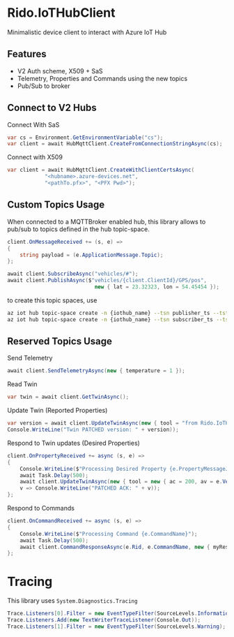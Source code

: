 # Rido.IoTHubClient

Minimalistic device client to interact with Azure IoT Hub

## Features

- V2 Auth scheme, X509 + SaS
- Telemetry, Properties and Commands using the new topics
- Pub/Sub to broker

## Connect to V2 Hubs

Connect With SaS

```cs
var cs = Environment.GetEnvironmentVariable("cs");
var client = await HubMqttClient.CreateFromConnectionStringAsync(cs);
```
Connect with X509

```cs
var client = await HubMqttClient.CreateWithClientCertsAsync(
            "<hubname>.azure-devices.net",
            "<pathTo.pfx>", "<PFX Pwd>");
```

## Custom Topics Usage

When connected to a MQTTBroker enabled hub, this library allows to pub/sub to topics defined in the hub topic-space.

```cs
client.OnMessageReceived += (s, e) =>
{
    string payload = (e.ApplicationMessage.Topic);
};

await client.SubscribeAsync("vehicles/#");
await client.PublishAsync($"vehicles/{client.ClientId}/GPS/pos",
                            new { lat = 23.32323, lon = 54.45454 });
```

to create this topic spaces, use

```bash
az iot hub topic-space create -n {iothub_name} --tsn publisher_ts --tst PublishOnly --template 'vehicles/${principal.deviceid}/GPS/#'
az iot hub topic-space create -n {iothub_name} --tsn subscriber_ts --tst LowFanout --template 'vehicles/#'

```

## Reserved Topics Usage

Send Telemetry

```cs
await client.SendTelemetryAsync(new { temperature = 1 });
```

Read Twin

```cs
var twin = await client.GetTwinAsync();
```


Update Twin (Reported Properties)

```cs
var version = await client.UpdateTwinAsync(new { tool = "from Rido.IoTHubClient" }); 
Console.WriteLine("Twin PATCHED version: " + version));
```

Respond to Twin updates (Desired Properties)

```cs
client.OnPropertyReceived += async (s, e) => 
{
    Console.WriteLine($"Processing Desired Property {e.PropertyMessageJson}");
    await Task.Delay(500);
    await client.UpdateTwinAsync(new { tool = new { ac = 200, av = e.Version, ad = "updated", value = "put value here" } }, 
    v => Console.WriteLine("PATCHED ACK: " + v));
};
```

Respond to Commands

```cs
client.OnCommandReceived += async (s, e) =>
{
    Console.WriteLine($"Processing Command {e.CommandName}");
    await Task.Delay(500);
    await client.CommandResponseAsync(e.Rid, e.CommandName, new { myResponse = "ok" }, "200");
};

```

# Tracing

This library uses `System.Diagnostics.Tracing`

```cs
Trace.Listeners[0].Filter = new EventTypeFilter(SourceLevels.Information);
Trace.Listeners.Add(new TextWriterTraceListener(Console.Out));
Trace.Listeners[1].Filter = new EventTypeFilter(SourceLevels.Warning);
```